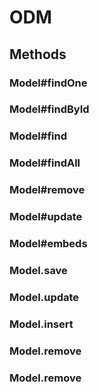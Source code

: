 # ODM

## Methods

### Model#findOne
### Model#findById
### Model#find
### Model#findAll
### Model#remove
### Model#update
### Model#embeds

### Model.save
### Model.update
### Model.insert
### Model.remove
### Model.remove
